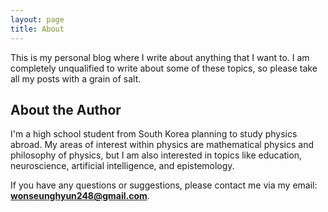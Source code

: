 ```yaml
---
layout: page
title: About
---
```

This is my personal blog where I write about anything that I want to. I am completely unqualified to write about some of these topics, so please take all my posts with a grain of salt.

## About the Author
I'm a high school student from South Korea planning to study physics abroad. My areas of interest within physics are mathematical physics and philosophy of physics, but I am also interested in topics like education, neuroscience, artificial intelligence, and epistemology. 

If you have any questions or suggestions, please contact me via my email: **wonseunghyun248@gmail.com**.